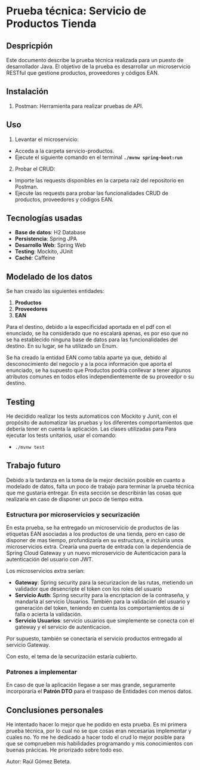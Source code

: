 # Prueba técnica: Servicio de Productos Tienda

## Despricpión

Este documento describe la prueba técnica realizada para un puesto de desarrollador Java. El objetivo de la prueba es desarrollar un microservicio RESTful que gestione productos, proveedores y códigos EAN.

## Instalación

1. Postman: Herramienta para realizar pruebas de API.

## Uso

1. Levantar el microservicio:

- Acceda a la carpeta servicio-productos.
- Ejecute el siguiente comando en el terminal **`./mvnw spring-boot:run`**

2. Probar el CRUD:

- Importe las requests disponibles en la carpeta raíz del repositorio en Postman.
- Ejecute las requests para probar las funcionalidades CRUD de productos, proveedores y códigos EAN.

## Tecnologías usadas

- **Base de datos**: H2 Database
- **Persistencia**: Spring JPA
- **Desarrollo Web**: Spring Web
- **Testing**: Mockito, JUnit
- **Caché**: Caffeine

## Modelado de los datos

Se han creado las siguientes entidades:

1. **Productos**
2. **Proveedores**
3. **EAN**

Para el destino, debido a la especificidad aportada en el pdf con el enunciado, se ha considerado que no escalará apenas, es por eso que no se ha establecido ninguna base de datos para las funcionalidades del destino. En su lugar, se ha utilizado un Enum.

Se ha creado la entidad EAN como tabla aparte ya que, debido al desconocimiento del negocio y a la poca información que aporta el enunciado, se ha supuesto que Productos podria conllevar a tener algunos atributos comunes en todos ellos independientemente de su proveedor o su destino.

## Testing

He decidido realizar los tests automaticos con Mockito y Junit, con el propósito de automatizar las pruebas y los diferentes comportamientos que debería tener en cuenta la aplicación.
Las clases utilizadas para
Para ejecutar los tests unitarios, usar el comando:

- `./mvnw test`

## Trabajo futuro

Debido a la tardanza en la toma de la mejor decisión posible en cuanto a modelado de datos, falta un poco de trabajo para terminar la prueba técnica que me gustaría entregar. En esta sección se describirán las cosas que realizaría en caso de disponer un poco de tiempo extra.

### Estructura por microservicios y securización

En esta prueba, se ha entregado un microservicio de productos de las etiquetas EAN asociadas a los productos de una tienda, pero en caso de disponer de mas tiempo, profundizaría en su estructura, e incluiría unos microservicios extra. Crearía una puerta de entrada con la dependencia de Spring Cloud Gateway y un nuevo microservicio de Autenticacion para la autenticación del usuario con JWT.

Los microservicios extra serían:

- **Gateway**: Spring security para la securizacion de las rutas, metiendo un validador que desencripte el token con los roles del usuario
- **Servicio Auth**: Spring security para la encriptacion de la contraseña, y mandarla al servicio Usuarios. También para la validación del usuario y generación del token, teniendo en cuenta los comportamientos de si falla o acierta la validación.
- **Servicio Usuarios**: servicio usuarios que simplemente se conecta con el gateway y el servicio de autenticacion.

Por supuesto, también se conectaría el servicio productos entregado al servicio Gateway.

Con esto, el tema de la securización estaría cubierto.

### Patrones a implementar

En caso de que la aplicación llegase a ser mas grande, seguramente incorporaría el **Patrón DTO** para el traspaso de Entidades con menos datos.

## Conclusiones personales

He intentado hacer lo mejor que he podido en esta prueba. Es mi primera prueba técnica, por lo cual no se que cosas eran necesarias implementar y cuales no. Yo me he dedicado a hacer todo el crud lo mejor posible para que se comprueben mis habilidades programando y mis conocimientos con buenas prácicas. He priorizado sobre todo eso.

Autor:
Raúl Gómez Beteta.
